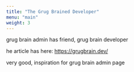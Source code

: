 ```yaml
---
title: "The Grug Brained Developer"
menu: "main"
weight: 3
---
```


grug brain admin has friend, grug brain developer

he article has here: https://grugbrain.dev/

very good, inspiration for grug brain admin page

